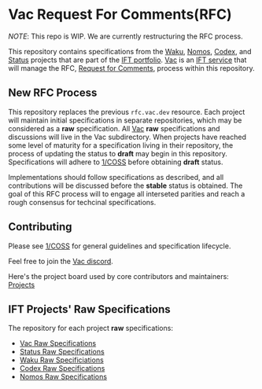 # Vac Request For Comments(RFC)

*NOTE*: This repo is WIP. We are currently restructuring the RFC process.

This repository contains specifications from the [Waku](https://waku.org/), [Nomos](https://nomos.tech/),
[Codex](https://codex.storage/), and
[Status](https://status.app/) projects that are part of the [IFT portfolio](https://free.technology/).
[Vac](https://vac.dev) is an
[IFT service](https://free.technology/services) that will manage the RFC,
[Request for Comments](https://en.wikipedia.org/wiki/Request_for_Comments),
process within this repository.

## New RFC Process

This repository replaces the previous `rfc.vac.dev` resource.
Each project will maintain initial specifications in separate repositories,
which may be considered as a **raw** specification.
All [Vac](https://vac.dev) **raw** specifications and
discussions will live in the Vac subdirectory.
When projects have reached some level of maturity
for a specification living in their repository,
the process of updating the status to **draft** may begin in this repository.
Specifications will adhere to
[1/COSS](./vac/1/coss.md) before obtaining **draft** status.

Implementations should follow specifications as described,
and all contributions will be discussed before the **stable** status is obtained.
The goal of this RFC process will to engage all interseted parities and
reach a rough consensus for techcinal specifications.

## Contributing

Please see [1/COSS](./vac/1/coss.md) for general guidelines and specification lifecycle.

Feel free to join the [Vac discord](https://discord.gg/Vy54fEWuqC).

Here's the project board used by core contributors and maintainers: [Projects](https://github.com/orgs/vacp2p/projects/5)

## IFT Projects' Raw Specifications

The repository for each project **raw** specifications:

- [Vac Raw Specifications](./vac/raw)
- [Status Raw Specifications](./status/raw)
- [Waku Raw Specificiations](https://github.com/waku-org/specs/tree/master)
- [Codex Raw Specifications](none)
- [Nomos Raw Specifications](https://github.com/logos-co/nomos-specs)
